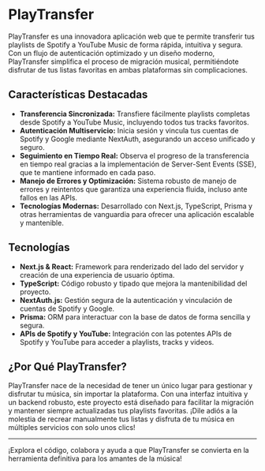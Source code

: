 # PlayTransfer

PlayTransfer es una innovadora aplicación web que te permite transferir tus playlists de Spotify a YouTube Music de forma rápida, intuitiva y segura. Con un flujo de autenticación optimizado y un diseño moderno, PlayTransfer simplifica el proceso de migración musical, permitiéndote disfrutar de tus listas favoritas en ambas plataformas sin complicaciones.

## Características Destacadas

- **Transferencia Sincronizada:** Transfiere fácilmente playlists completas desde Spotify a YouTube Music, incluyendo todos tus tracks favoritos.
- **Autenticación Multiservicio:** Inicia sesión y vincula tus cuentas de Spotify y Google mediante NextAuth, asegurando un acceso unificado y seguro.
- **Seguimiento en Tiempo Real:** Observa el progreso de la transferencia en tiempo real gracias a la implementación de Server-Sent Events (SSE), que te mantiene informado en cada paso.
- **Manejo de Errores y Optimización:** Sistema robusto de manejo de errores y reintentos que garantiza una experiencia fluida, incluso ante fallos en las APIs.
- **Tecnologías Modernas:** Desarrollado con Next.js, TypeScript, Prisma y otras herramientas de vanguardia para ofrecer una aplicación escalable y mantenible.

## Tecnologías

- **Next.js & React:** Framework para renderizado del lado del servidor y creación de una experiencia de usuario óptima.
- **TypeScript:** Código robusto y tipado que mejora la mantenibilidad del proyecto.
- **NextAuth.js:** Gestión segura de la autenticación y vinculación de cuentas de Spotify y Google.
- **Prisma:** ORM para interactuar con la base de datos de forma sencilla y segura.
- **APIs de Spotify y YouTube:** Integración con las potentes APIs de Spotify y YouTube para acceder a playlists, tracks y videos.

## ¿Por Qué PlayTransfer?

PlayTransfer nace de la necesidad de tener un único lugar para gestionar y disfrutar tu música, sin importar la plataforma. Con una interfaz intuitiva y un backend robusto, este proyecto está diseñado para facilitar la migración y mantener siempre actualizadas tus playlists favoritas. ¡Dile adiós a la molestia de recrear manualmente tus listas y disfruta de tu música en múltiples servicios con solo unos clics!

---

¡Explora el código, colabora y ayuda a que PlayTransfer se convierta en la herramienta definitiva para los amantes de la música!
